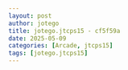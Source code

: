 ```yaml
---
layout: post
author: jotego
title: jotego.jtcps15 - cf5f59a
date: 2025-05-09
categories: [Arcade, jtcps15]
tags: [jotego.jtcps15]
---
```


